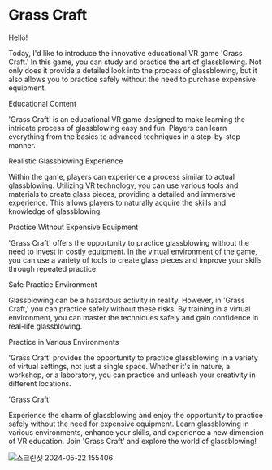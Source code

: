 # Grass Craft

Hello!

Today, I'd like to introduce the innovative educational VR game 'Grass Craft.'
In this game, you can study and practice the art of glassblowing.
Not only does it provide a detailed look into the process of glassblowing,
but it also allows you to practice safely without the need to purchase expensive equipment.


Educational Content

'Grass Craft' is an educational VR game designed to make learning the intricate process of glassblowing easy and fun.
Players can learn everything from the basics to advanced techniques in a step-by-step manner.


Realistic Glassblowing Experience

Within the game, players can experience a process similar to actual glassblowing.
Utilizing VR technology, you can use various tools and materials to create glass pieces, providing a detailed and immersive experience.
This allows players to naturally acquire the skills and knowledge of glassblowing.


Practice Without Expensive Equipment

'Grass Craft' offers the opportunity to practice glassblowing without the need to invest in costly equipment. 
In the virtual environment of the game, you can use a variety of tools to create glass pieces and improve your skills through repeated practice.


Safe Practice Environment

Glassblowing can be a hazardous activity in reality. However, in 'Grass Craft,' you can practice safely without these risks. 
By training in a virtual environment, you can master the techniques safely and gain confidence in real-life glassblowing.


Practice in Various Environments

'Grass Craft' provides the opportunity to practice glassblowing in a variety of virtual settings, not just a single space.
Whether it's in nature, a workshop, or a laboratory, you can practice and unleash your creativity in different locations.


'Grass Craft'

Experience the charm of glassblowing and enjoy the opportunity to practice safely without the need for expensive equipment. 
Learn glassblowing in various environments, enhance your skills, and experience a new dimension of VR education. 
Join 'Grass Craft' and explore the world of glassblowing!

![스크린샷 2024-05-22 155406](https://github.com/FineAp/GrassCraft/assets/143973266/546bf98e-3b6f-493a-ab5a-a431c16fdc38)

